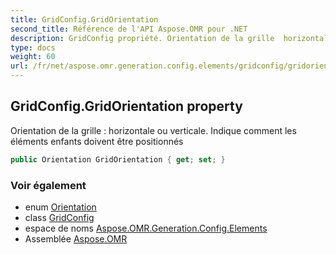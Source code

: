 ```yaml
---
title: GridConfig.GridOrientation
second_title: Référence de l'API Aspose.OMR pour .NET
description: GridConfig propriété. Orientation de la grille  horizontale ou verticale. Indique comment les éléments enfants doivent être positionnés
type: docs
weight: 60
url: /fr/net/aspose.omr.generation.config.elements/gridconfig/gridorientation/
---
```

## GridConfig.GridOrientation property

Orientation de la grille : horizontale ou verticale. Indique comment les éléments enfants doivent être positionnés

```csharp
public Orientation GridOrientation { get; set; }
```

### Voir également

* enum [Orientation](../../../aspose.omr.generation/orientation/)
* class [GridConfig](../)
* espace de noms [Aspose.OMR.Generation.Config.Elements](../../gridconfig/)
* Assemblée [Aspose.OMR](../../../)


